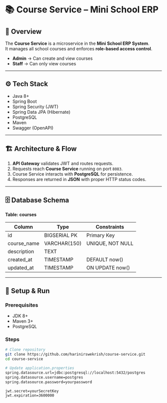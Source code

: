 # 📚 Course Service – Mini School ERP

## 📌 Overview
The **Course Service** is a microservice in the **Mini School ERP System**.  
It manages all school courses and enforces **role-based access control**.

- **Admin** → Can create and view courses  
- **Staff** → Can only view courses  

---

## ⚙️ Tech Stack
- Java 8+
- Spring Boot
- Spring Security (JWT)
- Spring Data JPA (Hibernate)
- PostgreSQL
- Maven
- Swagger (OpenAPI)

---

## 🏗️ Architecture & Flow
1. **API Gateway** validates JWT and routes requests.  
2. Requests reach **Course Service** running on port `8083`.  
3. Course Service interacts with **PostgreSQL** for persistence.  
4. Responses are returned in **JSON** with proper HTTP status codes.  

---

## 🗄️ Database Schema
**Table: courses**

| Column       | Type         | Constraints      |
| ------------ | ------------ | ---------------- |
| id           | BIGSERIAL PK | Primary Key      |
| course\_name | VARCHAR(150) | UNIQUE, NOT NULL |
| description  | TEXT         |                  |
| created\_at  | TIMESTAMP    | DEFAULT now()    |
| updated\_at  | TIMESTAMP    | ON UPDATE now()  |

---

## 🚀 Setup & Run

### Prerequisites
- JDK 8+  
- Maven 3+  
- PostgreSQL  

### Steps
```bash
# Clone repository
git clone https://github.com/harinirswekrish/course-service.git
cd course-service

# Update application.properties
spring.datasource.url=jdbc:postgresql://localhost:5432/postgres
spring.datasource.username=postgres
spring.datasource.password=yourpassword

jwt.secret=yourSecretKey
jwt.expiration=3600000
